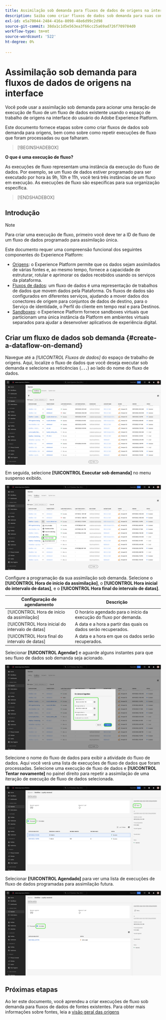 ```yaml
---
title: Assimilação sob demanda para fluxos de dados de origens na interface
description: Saiba como criar fluxos de dados sob demanda para suas conexões de origem usando a interface do usuário Experience Platform.
exl-id: e5a70044-2484-416a-8098-48e6d99c2d98
source-git-commit: 38da1c1d5e563ea3f66cc25a69ad726f709784d0
workflow-type: tm+mt
source-wordcount: '522'
ht-degree: 0%

---
```


# Assimilação sob demanda para fluxos de dados de origens na interface

Você pode usar a assimilação sob demanda para acionar uma iteração de execução de fluxo de um fluxo de dados existente usando o espaço de trabalho de origens na interface do usuário do Adobe Experience Platform.

Este documento fornece etapas sobre como criar fluxos de dados sob demanda para origens, bem como sobre como repetir execuções de fluxo que foram processadas ou que falharam.

>[!BEGINSHADEBOX]

**O que é uma execução de fluxo?**

As execuções de fluxo representam uma instância da execução do fluxo de dados. Por exemplo, se um fluxo de dados estiver programado para ser executado por hora às 9h, 10h e 11h, você terá três instâncias de um fluxo em execução. As execuções de fluxo são específicas para sua organização específica.

>[!ENDSHADEBOX]

## Introdução

>[!NOTE]
>
>Para criar uma execução de fluxo, primeiro você deve ter a ID de fluxo de um fluxo de dados programado para assimilação única.

Este documento requer uma compreensão funcional dos seguintes componentes do Experience Platform:

* [Origens](../../home.md): o Experience Platform permite que os dados sejam assimilados de várias fontes e, ao mesmo tempo, fornece a capacidade de estruturar, rotular e aprimorar os dados recebidos usando os serviços da plataforma.
* [Fluxos de dados](../../../dataflows/home.md): um fluxo de dados é uma representação de trabalhos de dados que movem dados pela Plataforma. Os fluxos de dados são configurados em diferentes serviços, ajudando a mover dados dos conectores de origem para conjuntos de dados de destino, para o Serviço de identidade, o Perfil do cliente em tempo real e para Destinos.
* [Sandboxes](../../../sandboxes/home.md): o Experience Platform fornece sandboxes virtuais que particionam uma única instância da Platform em ambientes virtuais separados para ajudar a desenvolver aplicativos de experiência digital.

## Criar um fluxo de dados sob demanda {#create-a-dataflow-on-demand}

Navegue até a *[!UICONTROL Fluxos de dados]* do espaço de trabalho de origens. Aqui, localize o fluxo de dados que você deseja executar sob demanda e selecione as reticências (**`...`**) ao lado do nome do fluxo de dados.

![Uma lista de fluxos de dados no espaço de trabalho de origens.](../../images/tutorials/on-demand/select-dataflow.png)

Em seguida, selecione **[!UICONTROL Executar sob demanda]** no menu suspenso exibido.

![Um menu suspenso com a opção Executar sob demanda selecionada.](../../images/tutorials/on-demand/run-on-demand.png)

Configure a programação da sua assimilação sob demanda. Selecione o **[!UICONTROL Hora de início da assimilação]**, o **[!UICONTROL Hora inicial do intervalo de datas]**, e o **[!UICONTROL Hora final do intervalo de datas]**.

| Configuração de agendamento | Descrição |
| --- | --- |
| [!UICONTROL Hora de início da assimilação] | O horário agendado para o início da execução do fluxo por demanda. |
| [!UICONTROL Hora inicial do intervalo de datas] | A data e a hora a partir das quais os dados serão recuperados. |
| [!UICONTROL Hora final do intervalo de datas] | A data e a hora em que os dados serão recuperados. |

Selecionar **[!UICONTROL Agendar]** e aguarde alguns instantes para que seu fluxo de dados sob demanda seja acionado.

![A janela de configuração de programação para assimilação sob demanda.](../../images/tutorials/on-demand/configure-schedule.png)

Selecione o nome do fluxo de dados para exibir a atividade do fluxo de dados. Aqui você verá uma lista de execuções de fluxo de dados que foram processadas. Selecione uma execução de fluxo de dados e **[!UICONTROL Tentar novamente]** no painel direito para repetir a assimilação de uma iteração de execução de fluxo de dados selecionada.

![Uma lista de execuções de fluxo processadas para um fluxo de dados selecionado.](../../images/tutorials/on-demand/processed.png)

Selecionar **[!UICONTROL Agendado]** para ver uma lista de execuções de fluxo de dados programadas para assimilação futura.

![Uma lista de execuções de fluxo agendadas para um fluxo de dados selecionado.](../../images/tutorials/on-demand/scheduled.png)

## Próximas etapas

Ao ler este documento, você aprendeu a criar execuções de fluxo sob demanda para fluxos de dados de fontes existentes. Para obter mais informações sobre fontes, leia a [visão geral das origens](../../home.md)
